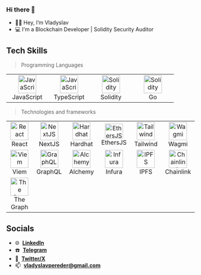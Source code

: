### Hi there 👋

<!--
**Fuga14/Fuga14** is a ✨ _special_ ✨ repository because its `README.md` (this file) appears on your GitHub profile.

Here are some ideas to get you started:

- 🔭 I’m currently working on ...
- 🌱 I’m currently learning ...
- 👯 I’m looking to collaborate on ...
- 🤔 I’m looking for help with ...
- 💬 Ask me about ...
- 📫 How to reach me: ...
- 😄 Pronouns: ...
- ⚡ Fun fact: ...
-->

- 👋🏼 Hey, I’m Vladyslav
- 💻 I'm a Blockchain Developer | Solidity Security Auditor

## Tech Skills

> Programming Languages

<table width='100%'>
  <tr>
    <td align="center" width="96">
      <a href="#pereder-tech">
        <img src="https://upload.wikimedia.org/wikipedia/commons/thumb/9/99/Unofficial_JavaScript_logo_2.svg/1024px-Unofficial_JavaScript_logo_2.svg.png" width="48" height="48" alt="JavaScript" />
      </a>
      <br>JavaScript
    </td>
    <td align="center" width="96">
      <a href="#pereder-tech">
        <img src="https://upload.wikimedia.org/wikipedia/commons/thumb/4/4c/Typescript_logo_2020.svg/1200px-Typescript_logo_2020.svg.png" width="48" height="48" alt="JavaScript" />
      </a>
      <br>TypeScript
    </td>
    <td align="center" width="96">
      <a href="#pereder-tech">
        <img src="https://uxwing.com/wp-content/themes/uxwing/download/brands-and-social-media/solidity-icon.png" width="48" height="48" alt="Solidity" />
      </a>
      <br>Solidity
    </td>
    <td align="center" width="96">
      <a href="#pereder-tech">
        <img src="https://go.dev/blog/go-brand/Go-Logo/PNG/Go-Logo_Blue.png" width="48" height="48" alt="Solidity" />
      </a>
      <br>Go
    </td>
    
  </tr>
</table>

> Technologies and frameworks

<table width='100%'>
  <tr>
     <td align="center" width="96">
      <a href="#pereder-tech">
         <img src="https://brandlogos.net/wp-content/uploads/2020/09/react-logo.png" width="48" height="48" alt="React" />
      </a>
      <br>React
    </td>
    <td align="center" width="96">
      <a href="#pereder-tech">
        <img src="https://d2nir1j4sou8ez.cloudfront.net/wp-content/uploads/2021/12/nextjs-boilerplate-logo.png" width="48" height="48" alt="NextJS" />
      </a>
      <br>NextJS
    </td>
    <td align="center" width="96">
      <a href="#pereder-tech">
        <img src="https://www.solodev.com/file/13466e21-dd2c-11ec-b9ad-0eaef3759f5f/Hardhat-Logo-Icon.png" width="48" height="48" alt="Hardhat" />
      </a>
      <br>Hardhat
    </td>
     <td align="center" width="96">
      <a href="#pereder-tech">
        <img src="https://seeklogo.com/images/E/ethers-logo-D5B86204D8-seeklogo.com.png" width="48" height="40" alt="EthersJS" />
      </a>
      <br>EthersJS
    </td>
    <td align="center" width="96">
      <a href="#pereder-tech">
        <img src="https://image.pngaaa.com/779/6447779-middle.png" width="48" height="48" alt="Tailwind" />
      </a>
      <br>Tailwind
    </td>
    <td align="center" width="96">
      <a href="#pereder-tech">
        <img src="https://pbs.twimg.com/profile_images/1520407180322693120/uS6VdwoS_400x400.jpg" width="48" height="48" alt="Wagmi" />
      </a>
      <br>Wagmi
    </td>
  </tr> 
  <tr>
    <td align="center" width="96"> 
      <a href="#pereder-tech" >
        <img src="https://viem.sh/icon-dark.png" width="48" height="48" alt="Viem" />
      </a>
      <br>Viem
    </td>
     <td align="center" width="96"> 
      <a href="#pereder-tech" >
        <img src="https://upload.wikimedia.org/wikipedia/commons/thumb/1/17/GraphQL_Logo.svg/2048px-GraphQL_Logo.svg.png" width="48" height="48" alt="GraphQL" />
      </a>
      <br>GraphQL
    </td>
    <td align="center" width="96"> 
      <a href="#pereder-tech" >
        <img src="https://images.crunchbase.com/image/upload/c_lpad,f_auto,q_auto:eco,dpr_1/knid3ofzvtnf9f6ifg7t" width="48" height="48" alt="Alchemy" />
      </a>
      <br>Alchemy
    </td>
    <td align="center" width="96"> 
      <a href="#pereder-tech" >
        <img src="https://ph-files.imgix.net/5002a6ac-74bf-4b51-aff9-39954718ca88.png?auto=format" width="48" height="48" alt="Infura" />
      </a>
      <br>Infura
    </td>
    <td align="center" width="96"> 
      <a href="#pereder-tech" >
        <img src="https://docs.ipfs.tech/images/ipfs-logo.svg" width="48" height="48" alt="IPFS" />
      </a>
      <br>IPFS
    </td>
    <td align="center" width="96"> 
      <a href="#pereder-tech" >
        <img src="https://cryptologos.cc/logos/chainlink-link-logo.png" width="48" height="48" alt="Chainlink" />
      </a>
      <br>Chainlink
    </td>
  </tr>
  <tr>
  <td align="center" width="96"> 
      <a href="#pereder-tech" >
        <img src="https://cryptologos.cc/logos/the-graph-grt-logo.png" width="48" height="48" alt="The Graph" />
      </a>
      <br>The Graph
    </td>
  </tr>
  </tr>
</table>



## Socials

- :globe_with_meridians: &nbsp;**[LinkedIn](https://www.linkedin.com/in/vladyslavpereder/)**
- :phone: &nbsp;**[Telegram](https://t.me/fuga_eth)**
- :seedling: &nbsp;**[Twitter/X](https://twitter.com/fuga_eth)**
- :mailbox: &nbsp;**vladyslavpereder@gmail.com**

